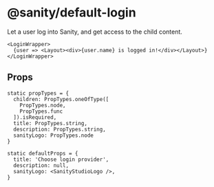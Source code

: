 # @sanity/default-login

Let a user log into Sanity, and get access to the child content.

```
<LoginWrapper>
  {user => <Layout><div>{user.name} is logged in!</div></Layout>}
</LoginWrapper>

```

## Props

```
static propTypes = {
  children: PropTypes.oneOfType([
    PropTypes.node,
    PropTypes.func
  ]).isRequired,
  title: PropTypes.string,
  description: PropTypes.string,
  sanityLogo: PropTypes.node
}
```

```
static defaultProps = {
  title: 'Choose login provider',
  description: null,
  sanityLogo: <SanityStudioLogo />,
}
```

